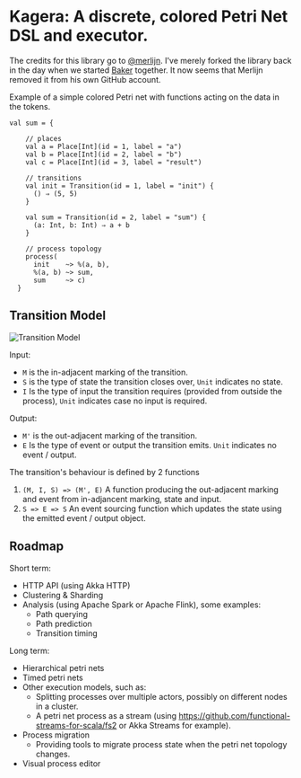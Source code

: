 # Kagera: A discrete, colored Petri Net DSL and executor.

The credits for this library go to [@merlijn](https://github.com/merlijn). I've merely forked the library back in the day when we started [Baker](https://github.com/ing-bank/baker) together. It now seems that Merlijn removed it from his own GitHub account.

Example of a simple colored Petri net with functions acting on the data in the tokens.

```
val sum = {

    // places
    val a = Place[Int](id = 1, label = "a")
    val b = Place[Int](id = 2, label = "b")
    val c = Place[Int](id = 3, label = "result")

    // transitions
    val init = Transition(id = 1, label = "init") {
      () ⇒ (5, 5)
    }

    val sum = Transition(id = 2, label = "sum") {
      (a: Int, b: Int) ⇒ a + b
    }

    // process topology
    process(
      init    ~> %(a, b),
      %(a, b) ~> sum,
      sum     ~> c)
  }

```

## Transition Model

![Transition Model](docs/Kagera%20-%20Transition%20model.jpg)

Input:
* `M` is the in-adjacent marking of the transition.
* `S` is the type of state the transition closes over, `Unit` indicates no state.
* `I` Is the type of input the transition requires (provided from outside the process), `Unit` indicates case no input is required.

Output:
* `M'` is the out-adjacent marking of the transition.
* `E` Is the type of event or output the transition emits.  `Unit` indicates no event / output.

The transition's behaviour is defined by 2 functions

1. `(M, I, S) => (M', E)`
   A function producing the out-adjacent marking and event from in-adjancent marking, state and input.
2. `S => E => S`
   An event sourcing function which updates the state using the emitted event / output object.

## Roadmap

Short term:
* HTTP API (using Akka HTTP)
* Clustering & Sharding
* Analysis (using Apache Spark or Apache Flink), some examples:
  * Path querying
  * Path prediction
  * Transition timing

Long term:
* Hierarchical petri nets
* Timed petri nets
* Other execution models, such as:
  * Splitting processes over multiple actors, possibly on different nodes in a cluster.
  * A petri net process as a stream (using https://github.com/functional-streams-for-scala/fs2 or Akka Streams for example).
* Process migration
  * Providing tools to migrate process state when the petri net topology changes.
* Visual process editor


